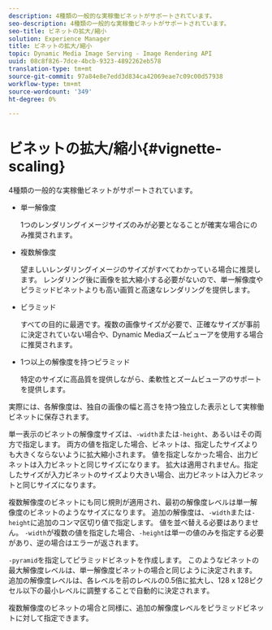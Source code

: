 ```yaml
---
description: 4種類の一般的な実稼働ビネットがサポートされています。
seo-description: 4種類の一般的な実稼働ビネットがサポートされています。
seo-title: ビネットの拡大/縮小
solution: Experience Manager
title: ビネットの拡大/縮小
topic: Dynamic Media Image Serving - Image Rendering API
uuid: 08c8f826-7dce-4bcb-9323-4892262eb578
translation-type: tm+mt
source-git-commit: 97a84e8e7edd3d834ca42069eae7c09c00d57938
workflow-type: tm+mt
source-wordcount: '349'
ht-degree: 0%

---
```



# ビネットの拡大/縮小{#vignette-scaling}

4種類の一般的な実稼働ビネットがサポートされています。

* 単一解像度

   1つのレンダリングイメージサイズのみが必要となることが確実な場合にのみ推奨されます。
* 複数解像度

   望ましいレンダリングイメージのサイズがすべてわかっている場合に推奨します。 レンダリング後に画像を拡大縮小する必要がないので、単一解像度やピラミッドビネットよりも高い画質と高速なレンダリングを提供します。
* ビラミッド

   すべての目的に最適です。複数の画像サイズが必要で、正確なサイズが事前に決定されていない場合や、Dynamic Mediaズームビューアを使用する場合に推奨されます。
* 1つ以上の解像度を持つピラミッド

   特定のサイズに高品質を提供しながら、柔軟性とズームビューアのサポートを提供します。

実際には、各解像度は、独自の画像の幅と高さを持つ独立した表示として実稼働ビネットに保存されます。

単一表示のビネットの解像度サイズは、`-width`または`-height`、あるいはその両方で指定します。 両方の値を指定した場合、ビネットは、指定したサイズよりも大きくならないように拡大縮小されます。 値を指定しなかった場合、出力ビネットは入力ビネットと同じサイズになります。 拡大は適用されません。指定したサイズが入力ビネットのサイズより大きい場合、出力ビネットは入力ビネットと同じサイズになります。

複数解像度のビネットにも同じ規則が適用され、最初の解像度レベルは単一解像度のビネットのようなサイズになります。 追加の解像度は、`-width`または`-height`に追加のコンマ区切り値で指定します。 値を並べ替える必要はありません。 `-width`が複数の値を指定した場合、`-height`は単一の値のみを指定する必要があり、逆の場合はエラーが返されます。

`-pyramid`を指定してピラミッドビネットを作成します。 このようなビネットの最大解像度レベルは、単一解像度ビネットの場合と同じように決定されます。 追加の解像度レベルは、各レベルを前のレベルの0.5倍に拡大し、128 x 128ピクセル以下の最小レベルに調整することで自動的に決定されます。

複数解像度のビネットの場合と同様に、追加の解像度レベルをピラミッドビネットに対して指定できます。
